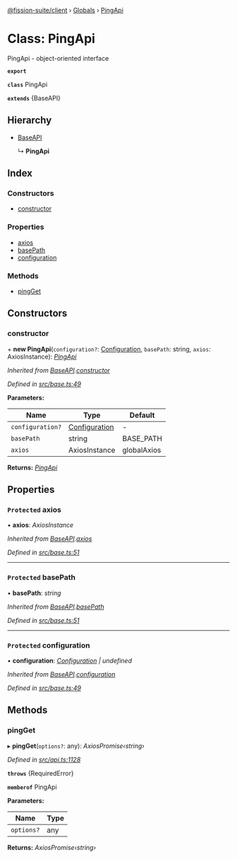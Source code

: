 [@fission-suite/client](../README.md) › [Globals](../globals.md) › [PingApi](pingapi.md)

# Class: PingApi

PingApi - object-oriented interface

**`export`** 

**`class`** PingApi

**`extends`** {BaseAPI}

## Hierarchy

* [BaseAPI](baseapi.md)

  ↳ **PingApi**

## Index

### Constructors

* [constructor](pingapi.md#constructor)

### Properties

* [axios](pingapi.md#protected-axios)
* [basePath](pingapi.md#protected-basepath)
* [configuration](pingapi.md#protected-configuration)

### Methods

* [pingGet](pingapi.md#pingget)

## Constructors

###  constructor

\+ **new PingApi**(`configuration?`: [Configuration](configuration.md), `basePath`: string, `axios`: AxiosInstance): *[PingApi](pingapi.md)*

*Inherited from [BaseAPI](baseapi.md).[constructor](baseapi.md#constructor)*

*Defined in [src/base.ts:49](https://github.com/fission-suite/typescript-client/blob/6b1c329/src/base.ts#L49)*

**Parameters:**

Name | Type | Default |
------ | ------ | ------ |
`configuration?` | [Configuration](configuration.md) | - |
`basePath` | string |  BASE_PATH |
`axios` | AxiosInstance |  globalAxios |

**Returns:** *[PingApi](pingapi.md)*

## Properties

### `Protected` axios

• **axios**: *AxiosInstance*

*Inherited from [BaseAPI](baseapi.md).[axios](baseapi.md#protected-axios)*

*Defined in [src/base.ts:51](https://github.com/fission-suite/typescript-client/blob/6b1c329/src/base.ts#L51)*

___

### `Protected` basePath

• **basePath**: *string*

*Inherited from [BaseAPI](baseapi.md).[basePath](baseapi.md#protected-basepath)*

*Defined in [src/base.ts:51](https://github.com/fission-suite/typescript-client/blob/6b1c329/src/base.ts#L51)*

___

### `Protected` configuration

• **configuration**: *[Configuration](configuration.md) | undefined*

*Inherited from [BaseAPI](baseapi.md).[configuration](baseapi.md#protected-configuration)*

*Defined in [src/base.ts:49](https://github.com/fission-suite/typescript-client/blob/6b1c329/src/base.ts#L49)*

## Methods

###  pingGet

▸ **pingGet**(`options?`: any): *AxiosPromise‹string›*

*Defined in [src/api.ts:1128](https://github.com/fission-suite/typescript-client/blob/6b1c329/src/api.ts#L1128)*

**`throws`** {RequiredError}

**`memberof`** PingApi

**Parameters:**

Name | Type |
------ | ------ |
`options?` | any |

**Returns:** *AxiosPromise‹string›*
